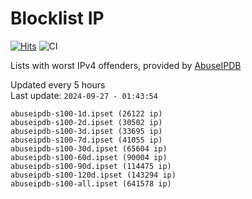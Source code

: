 # Blocklist IP

[![Hits](https://hits.seeyoufarm.com/api/count/incr/badge.svg?url=https%3A%2F%2Fgithub.com%2Fborestad%2Fblocklist-ip%2F&count_bg=%2379C83D&title_bg=%23555555&icon=&icon_color=%23E7E7E7&title=hits&edge_flat=false)](https://hits.seeyoufarm.com)  ![CI](https://img.shields.io/github/workflow/status/borestad/blocklist-ip/CI?style=flat-square)

Lists with worst IPv4 offenders, provided by [AbuseIPDB](https://www.abuseipdb.com/)

<!-- FOOTER-PLACEHOLDER -->
Updated every 5 hours<br>
Last update: `2024-09-27 - 01:43:54`
```
abuseipdb-s100-1d.ipset (26122 ip)
abuseipdb-s100-2d.ipset (30502 ip)
abuseipdb-s100-3d.ipset (33695 ip)
abuseipdb-s100-7d.ipset (41055 ip)
abuseipdb-s100-30d.ipset (65604 ip)
abuseipdb-s100-60d.ipset (90004 ip)
abuseipdb-s100-90d.ipset (114475 ip)
abuseipdb-s100-120d.ipset (143294 ip)
abuseipdb-s100-all.ipset (641578 ip)
```
